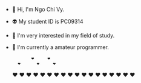 - 👾 Hi, I'm Ngo Chi Vy.
- 👽 My student ID is PC09314
- 🥳 I'm very interested in my field of study.
- 🤖 I'm currently a amateur programmer.


             ❤️     ❤️
        ❤️      ❤️     ❤️
    ❤️                     ❤️
 ❤️                           ❤️
  ❤️                         ❤️
    ❤️                     ❤️
      ❤️                 ❤️
        ❤️             ❤️
          ❤️         ❤️
            ❤️     ❤️
              ❤️ ❤️

